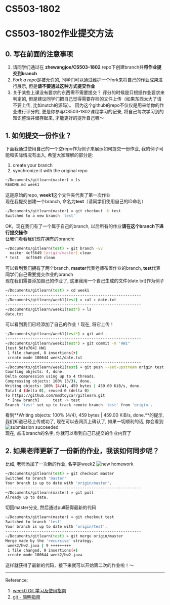 # CS503-1802
# CS503-1802作业提交方法
## 0. 写在前面的注意事项  
1. 请同学们通过在 **zhewangjoe/CS503-1802** repo下创建branch并**将作业提交到branch**
2. *Fork a repo*是被允许的, 同学们可以通过维护一个fork来将自己的作业成果进行展示, 但是**请不要通过这种方式提交作业**  
3. 关于某些上课没有要求的东西需不需要提交？ 评分的时候是只根据作业要求来判定的, 但是建议同学们把自己觉得需要存档的文件上传（如果东西太大了请不要上传, 比如nutch的源码）。 因为这个github的repo不仅仅是用来给你的作业进行评分的, 更是你参与CS503-1802课程学习的记录, 将自己每次学习到的知识整理并储存起来, 才能更好的提升自己嘛～

## 1. 如何提交一份作业？
下面我通过使用自己的一个空repo作为例子来展示如何提交一份作业, 我的例子可能和实际情况有出入, 希望大家理解的部分是:  
1. create your branch  
2. synchronize it with the original repo  
```bash
~/Documents/gitlearn(master) » ls                                                               
README.md week1
```
这是原始的repo, **week1**这个文件夹代表了第一次作业  
现在我提交创建一个branch, 命名为**test**（请同学们使用自己的ID命名）  
```bash
~/Documents/gitlearn(master) » git checkout -b test                                             
Switched to a new branch 'test'
```
OK，现在我们有了一个属于自己的branch, 以后所有的作业**请在这个branch下进行提交操作**   
让我们看看我们现在拥有的branch:  
```bash
~/Documents/gitlearn(test) » git branch -vv                                                     
  master 4cf5649 [origin/master] clean
* test   4cf5649 clean
```
可以看到我们拥有了两个branch, **master**代表老师布置作业的branch, **test**代表同学们自己需要提交作业的branch  
现在我们需要添加自己的作业了, 这里我用一个自己生成的文件(date.txt)作为例子  
```bash
~/Documents/gitlearn(test) » cd week1                                                           
------------------------------------------------------------
~/Documents/gitlearn/week1(test) » cal > date.txt                                               
------------------------------------------------------------
~/Documents/gitlearn/week1(test*) » ls                                                          
date.txt
```
可以看到我们已经添加了自己的作业！现在, 将它上传！
```bash
~/Documents/gitlearn/week1(test*) » git add .                                                   
------------------------------------------------------------
~/Documents/gitlearn/week1(test*) » git commit -m "HW1"                                         
[test 5dfe704] HW1
 1 file changed, 8 insertions(+)
 create mode 100644 week1/date.txt
------------------------------------------------------------
~/Documents/gitlearn/week1(test) » git push --set-upstream origin test                          
Counting objects: 4, done.
Delta compression using up to 4 threads.
Compressing objects: 100% (3/3), done.
Writing objects: 100% (4/4), 459 bytes | 459.00 KiB/s, done.
Total 4 (delta 0), reused 0 (delta 0)
To https://github.com/mmdtoycar/gitlearn.git
 * [new branch]      test -> test
Branch 'test' set up to track remote branch 'test' from 'origin'.
```
看到**Writing objects: 100% (4/4), 459 bytes | 459.00 KiB/s, done.**的提示, 我们知道已经上传成功了, 现在可以去网页上确认了, 如果一切顺利的话, 你会看到  
![submission succeeded](https://i.imgur.com/AbON6fo.png)  
现在, 点击branch的名字, 你就可以看到自己已提交的作业内容了

## 2. 如果老师更新了一份新的作业，我该如何同步呢？
比如, 老师添加了一次新的作业, 名字是week2
![new homework](https://i.imgur.com/yXZEK1A.png)  
```bash
~/Documents/gitlearn(test) » git checkout master                                                
Switched to branch 'master'
Your branch is up to date with 'origin/master'.
------------------------------------------------------------
~/Documents/gitlearn(master) » git pull                                                         
Already up to date.
```
切回master分支, 然后通过pull获得最新的代码
```bash
~/Documents/gitlearn(master) » git checkout test                                                
Switched to branch 'test'
Your branch is up to date with 'origin/test'.
------------------------------------------------------------
~/Documents/gitlearn(test) » git merge origin/master                                            
Merge made by the 'recursive' strategy.
 week2/hw2.java | 9 +++++++++
 1 file changed, 9 insertions(+)
 create mode 100644 week2/hw2.java
```
这样就获得了最新的代码，接下来就可以开始第二次的作业啦！～

---

Reference:  
1. [week0 Git 学习及使用指南](https://docs.google.com/document/d/15su2LzPkABIF4FEpbLoa5G29a9YJgLOdRKcFzDrBg4g/edit)  
2.  [git - 简明指南](http://rogerdudler.github.io/git-guide/index.zh.html)
